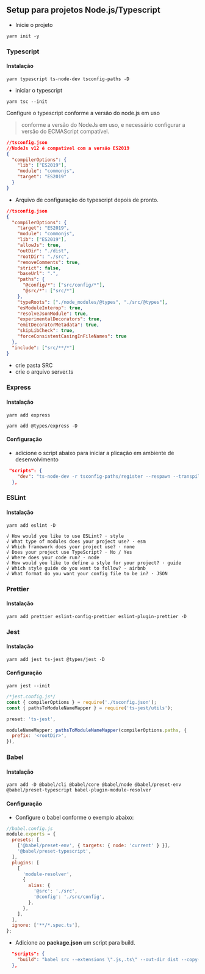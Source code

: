 ## Setup para projetos Node.js/Typescript

- Inicie o projeto

```shell
yarn init -y
```

### Typescript

#### Instalação

```shell
yarn typescript ts-node-dev tsconfig-paths -D
```

- iniciar o typescript

```shell
yarn tsc --init
```

Configure o typescript conforme a versão do node.js em uso

> conforme a versão do NodeJs em uso, e necessário configurar a versão do ECMAScript compatível.

```json
//tsconfig.json
//NodeJs v12 é compativel com a versão ES2019
{
  "compilerOptions": {
    "lib": ["ES2019"],
    "module": "commonjs",
    "target": "ES2019"
  }
}
```

- Arquivo de configuração do typescript depois de pronto.

```json
//tsconfig.json
{
  "compilerOptions": {
    "target": "ES2019",
    "module": "commonjs",
    "lib": ["ES2019"],
    "allowJs": true,
    "outDir": "./dist",
    "rootDir": "./src",
    "removeComments": true,
    "strict": false,
    "baseUrl": ".",
    "paths": {
      "@config/*": ["src/config/*"],
      "@src/*": ["src/*"]
    },
    "typeRoots": ["./node_modules/@types", "./src/@types"],
    "esModuleInterop": true,
    "resolveJsonModule": true,
    "experimentalDecorators": true,
    "emitDecoratorMetadata": true,
    "skipLibCheck": true,
    "forceConsistentCasingInFileNames": true
  },
  "include": ["src/**/*"]
}
```

- crie pasta SRC
- crie o arquivo server.ts

### Express

#### Instalação

```shell
yarn add express
```

```shell
yarn add @types/express -D
```

#### Configuração

- adicione o script abaixo para iniciar a plicação em ambiente de desenvolvimento

```json
 "scripts": {
    "dev": "ts-node-dev -r tsconfig-paths/register --respawn --transpileOnly --ignore-watch node_modules --no-notify src/server.ts"
  },
```

### ESLint

#### Instalação

```shell
yarn add eslint -D
```

```
√ How would you like to use ESLint? · style
√ What type of modules does your project use? · esm
√ Which framework does your project use? · none
√ Does your project use TypeScript? · No / Yes
√ Where does your code run? · node
√ How would you like to define a style for your project? · guide
√ Which style guide do you want to follow? · airbnb
√ What format do you want your config file to be in? · JSON
```

### Prettier

#### Instalação

```shell
yarn add prettier eslint-config-prettier eslint-plugin-prettier -D
```

### Jest

#### Instalação

```shell
yarn add jest ts-jest @types/jest -D
```

#### Configuração

```shell
yarn jest --init
```

```js
/*jest.config.js*/
const { compilerOptions } = require('./tsconfig.json');
const { pathsToModuleNameMapper } = require('ts-jest/utils');

preset: 'ts-jest',

moduleNameMapper: pathsToModuleNameMapper(compilerOptions.paths, {
  prefix: '<rootDir>',
}),
```

### Babel

#### Instalação

```shell
yarn add -D @babel/cli @babel/core @babel/node @babel/preset-env @babel/preset-typescript babel-plugin-module-resolver
```

#### Configuração

- Configure o babel conforme o exemplo abaixo:

```js
//babel.config.js
module.exports = {
  presets: [
    ['@babel/preset-env', { targets: { node: 'current' } }],
    '@babel/preset-typescript',
  ],
  plugins: [
    [
      'module-resolver',
      {
        alias: {
          '@src': './src',
          '@config': './src/config',
        },
      },
    ],
  ],
  ignore: ['**/*.spec.ts'],
};
```

- Adicione ao **package.json** um script para build.

```json
  "scripts": {
    "build": "babel src --extensions \".js,.ts\" --out-dir dist --copy-files --no-copy-ignored",
  },
```
